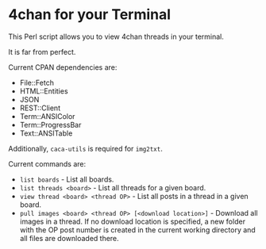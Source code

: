 # 4chan for your Terminal

This Perl script allows you to view 4chan threads in your terminal.

It is far from perfect.

Current CPAN dependencies are:
* File::Fetch
* HTML::Entities
* JSON
* REST::Client
* Term::ANSIColor
* Term::ProgressBar
* Text::ANSITable

Additionally, `caca-utils` is required for `img2txt`.

Current commands are:
* `list boards` - List all boards.
* `list threads <board>` - List all threads for a given board.
* `view thread <board> <thread OP>` - List all posts in a thread in a given board.
* `pull images <board> <thread OP> [<download location>]` - Download all images
  in a thread. If no download location is specified, a new folder with the OP
  post number is created in the current working directory and all files are
  downloaded there.
